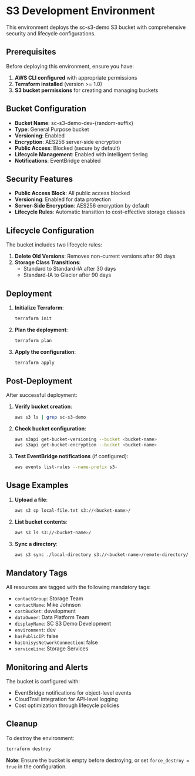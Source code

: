 
# S3 Development Environment

This environment deploys the sc-s3-demo S3 bucket with comprehensive security and lifecycle configurations.

## Prerequisites

Before deploying this environment, ensure you have:

1. **AWS CLI configured** with appropriate permissions
2. **Terraform installed** (version >= 1.0)
3. **S3 bucket permissions** for creating and managing buckets

## Bucket Configuration

- **Bucket Name**: sc-s3-demo-dev-{random-suffix}
- **Type**: General Purpose bucket
- **Versioning**: Enabled
- **Encryption**: AES256 server-side encryption
- **Public Access**: Blocked (secure by default)
- **Lifecycle Management**: Enabled with intelligent tiering
- **Notifications**: EventBridge enabled

## Security Features

- **Public Access Block**: All public access blocked
- **Versioning**: Enabled for data protection
- **Server-Side Encryption**: AES256 encryption by default
- **Lifecycle Rules**: Automatic transition to cost-effective storage classes

## Lifecycle Configuration

The bucket includes two lifecycle rules:

1. **Delete Old Versions**: Removes non-current versions after 90 days
2. **Storage Class Transitions**:
   - Standard to Standard-IA after 30 days
   - Standard-IA to Glacier after 90 days

## Deployment

1. **Initialize Terraform**:
   ```bash
   terraform init
   ```

2. **Plan the deployment**:
   ```bash
   terraform plan
   ```

3. **Apply the configuration**:
   ```bash
   terraform apply
   ```

## Post-Deployment

After successful deployment:

1. **Verify bucket creation**:
   ```bash
   aws s3 ls | grep sc-s3-demo
   ```

2. **Check bucket configuration**:
   ```bash
   aws s3api get-bucket-versioning --bucket <bucket-name>
   aws s3api get-bucket-encryption --bucket <bucket-name>
   ```

3. **Test EventBridge notifications** (if configured):
   ```bash
   aws events list-rules --name-prefix s3-
   ```

## Usage Examples

1. **Upload a file**:
   ```bash
   aws s3 cp local-file.txt s3://<bucket-name>/
   ```

2. **List bucket contents**:
   ```bash
   aws s3 ls s3://<bucket-name>/
   ```

3. **Sync a directory**:
   ```bash
   aws s3 sync ./local-directory s3://<bucket-name>/remote-directory/
   ```

## Mandatory Tags

All resources are tagged with the following mandatory tags:
- `contactGroup`: Storage Team
- `contactName`: Mike Johnson
- `costBucket`: development
- `dataOwner`: Data Platform Team
- `displayName`: SC S3 Demo Development
- `environment`: dev
- `hasPublicIP`: false
- `hasUnisysNetworkConnection`: false
- `serviceLine`: Storage Services

## Monitoring and Alerts

The bucket is configured with:
- EventBridge notifications for object-level events
- CloudTrail integration for API-level logging
- Cost optimization through lifecycle policies

## Cleanup

To destroy the environment:
```bash
terraform destroy
```

**Note**: Ensure the bucket is empty before destroying, or set `force_destroy = true` in the configuration.
